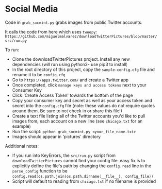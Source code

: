 Social Media
============

Code in `grab_socmint.py` grabs images from public Twitter accounts.

It calls the code from here which uses `tweepy`:
`https://github.com/miguelmalvarez/downloadTwitterPictures/blob/master/src/run.py`

To run: 
 - Clone the downloadTwitterPictures project. Install any new dependencies (will run using python3- use pip3 to install)
 - In the root directory of this project, copy the `sample-config.cfg` file and rename it to be `config.cfg`
 - Go to `https://apps.twitter.com/` and create a Twitter app
 - Once completed, click `manage keys and access tokens` next to your Consumer Key
 - Click 'Create Access Token' towards the bottom of the page
 - Copy your consumer key and secret as well as your access token and secret into the `config.cfg` file (note: these values do not require quotes around them. Be sure to not check in or share this file!)
 - Create a text file listing all of the Twitter accounts you'd like to pull images from, each account on a new line (see `chicago.txt` for an example)
 - Run the script: `python grab_socmint.py <your_file_name.txt>`
 - Images should appear in 'pictures' directory
 
 Additional notes:
 - If you run into KeyErrors, the `src/run.py` script from `downloadTwitterPictures` cannot find your config file: easy fix is to explicitly define the file's path by changing the `config.read` line in the `parse_config` function to be `config.read(os.path.join(os.path.dirname(__file__), config_file))`
 - Script will default to reading from `chicago.txt` if no filename is provided
